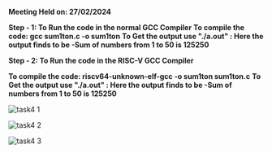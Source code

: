 **Meeting Held on: 27/02/2024**


**Step - 1: To Run the code in the normal GCC Compiler**
            **To compile the code: gcc sum1ton.c -o sum1ton**
            **To Get the output use "./a.out" : Here the output finds to be -Sum of numbers from 1 to 50 is 125250**

            
**Step - 2: To Run the code in the RISC-V GCC Compiler**

 **To compile the code: riscv64-unknown-elf-gcc -o sum1ton sum1ton.c**
  **To Get the output use "./a.out" : Here the output finds to be -Sum of numbers from 1 to 50 is 125250**

  ![task4 1](https://github.com/Rohansom2003/Rohan/assets/160768851/de6bc402-2a8f-4026-924f-a87d8646d0a1)

![task4 2](https://github.com/Rohansom2003/Rohan/assets/160768851/3ded5fdc-cc3f-42b1-95bf-73b1ba4487eb)

![task4 3](https://github.com/Rohansom2003/Rohan/assets/160768851/eed1ec2d-8e73-476e-b335-824caf118f53)
